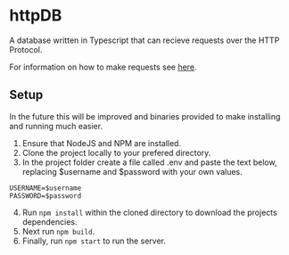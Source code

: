 # httpDB

A database written in Typescript that can recieve requests over the HTTP Protocol.

For information on how to make requests see [here](https://docs.google.com/document/d/1MK1YnxpHFiVk-7L4weDzP3NfIyfOZ5YC7QqT0cPs4Ik/edit?usp=sharing).

## Setup
In the future this will be improved and binaries provided to make installing and running much easier. 

1. Ensure that NodeJS and NPM are installed. 
2. Clone the project locally to your prefered directory. 
3. In the project folder create a file called .env and paste the text below, replacing $username and $password with your own values.
```
USERNAME=$username
PASSWORD=$password
```
4. Run `npm install` within the cloned directory to download the projects dependencies. 
5. Next run `npm build`. 
6. Finally, run `npm start` to run the server.
